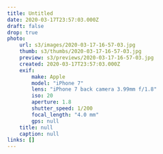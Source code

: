 ```yaml
---
title: Untitled
date: 2020-03-17T23:57:03.000Z
draft: false
drop: true
photo:
    url: s3/images/2020-03-17-16-57-03.jpg
    thumb: s3/thumbs/2020-03-17-16-57-03.jpg
    preview: s3/previews/2020-03-17-16-57-03.jpg
    created: 2020-03-17T23:57:03.000Z
    exif:
        make: Apple
        model: "iPhone 7"
        lens: "iPhone 7 back camera 3.99mm f/1.8"
        iso: 20
        aperture: 1.8
        shutter_speed: 1/200
        focal_length: "4.0 mm"
        gps: null
    title: null
    caption: null
links: []
---
```

